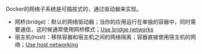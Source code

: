 Docker的网络子系统是可插拔式的，通过驱动器来实现。

* 网桥(bridge)：默认的网络驱动器；当你的应用运行在单独的容器中，同时需要通信，这时候通常使用网桥模式；[Use bridge networks](https://docs.docker.com/network/bridge/)
* 宿主机(host)：移除容器和宿主机之间的网络隔离；容器直接使用宿主机的网络；[Use host networking](https://docs.docker.com/network/host/)